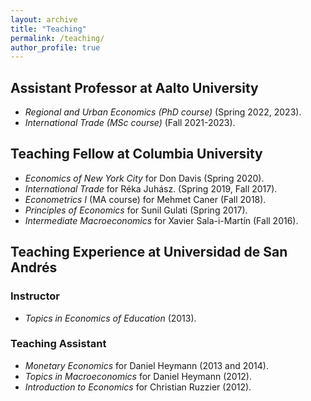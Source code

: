 ```yaml
---
layout: archive
title: "Teaching"
permalink: /teaching/
author_profile: true
---
```


## Assistant Professor at Aalto University
- *Regional and Urban Economics (PhD course)* (Spring 2022, 2023).
- *International Trade (MSc course)* (Fall 2021-2023). 


## Teaching Fellow at Columbia University
- *Economics of New York City* for Don Davis (Spring 2020).
- *International Trade* for Réka Juhász. (Spring 2019, Fall 2017).
- *Econometrics I* (MA course) for Mehmet Caner (Fall 2018).
- *Principles of Economics* for Sunil Gulati (Spring 2017).
- *Intermediate Macroeconomics* for Xavier Sala-i-Martín (Fall 2016).

## Teaching Experience at  Universidad de San Andrés

### Instructor
- *Topics in Economics of Education* (2013).

### Teaching Assistant 
- *Monetary Economics* for Daniel Heymann (2013 and 2014).
- *Topics in Macroeconomics* for Daniel Heymann (2012).
- *Introduction to Economics* for Christian Ruzzier (2012).
